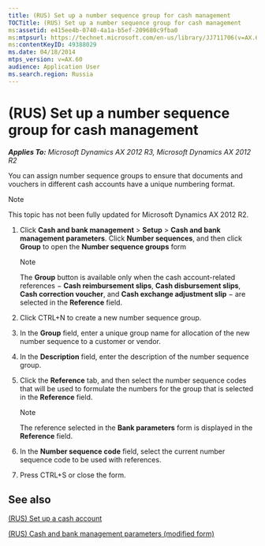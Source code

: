 ```yaml
---
title: (RUS) Set up a number sequence group for cash management
TOCTitle: (RUS) Set up a number sequence group for cash management
ms:assetid: e415ee4b-0740-4a1a-b5ef-209680c9fba0
ms:mtpsurl: https://technet.microsoft.com/en-us/library/JJ711706(v=AX.60)
ms:contentKeyID: 49388029
ms.date: 04/18/2014
mtps_version: v=AX.60
audience: Application User
ms.search.region: Russia
---
```


# (RUS) Set up a number sequence group for cash management 


_**Applies To:** Microsoft Dynamics AX 2012 R3, Microsoft Dynamics AX 2012 R2_

You can assign number sequence groups to ensure that documents and vouchers in different cash accounts have a unique numbering format.


> [!NOTE]
> <P>This topic has not been fully updated for Microsoft Dynamics AX 2012 R2.</P>



1.  Click **Cash and bank management** \> **Setup** \> **Cash and bank management parameters**. Click **Number sequences**, and then click **Group** to open the **Number sequence groups** form
    

    > [!NOTE]
    > <P>The <STRONG>Group</STRONG> button is available only when the cash account-related references − <STRONG>Cash reimbursement slips</STRONG>, <STRONG>Cash disbursement slips</STRONG>, <STRONG>Cash correction voucher</STRONG>, and <STRONG>Cash exchange adjustment slip</STRONG> − are selected in the <STRONG>Reference</STRONG> field.</P>



2.  Click CTRL+N to create a new number sequence group.

3.  In the **Group** field, enter a unique group name for allocation of the new number sequence to a customer or vendor.

4.  In the **Description** field, enter the description of the number sequence group.

5.  Click the **Reference** tab, and then select the number sequence codes that will be used to formulate the numbers for the group that is selected in the **Reference** field.
    

    > [!NOTE]
    > <P>The reference selected in the <STRONG>Bank parameters</STRONG> form is displayed in the <STRONG>Reference</STRONG> field.</P>



6.  In the **Number sequence code** field, select the current number sequence code to be used with references.

7.  Press CTRL+S or close the form.

## See also

[(RUS) Set up a cash account](rus-set-up-a-cash-account.md)

[(RUS) Cash and bank management parameters (modified form)](https://technet.microsoft.com/en-us/library/jj711566\(v=ax.60\))

  



